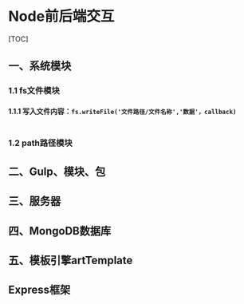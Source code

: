 # Node前后端交互

[TOC]

## 一、系统模块

### 1.1 fs文件模块

#### 1.1.1 写入文件内容：`fs.writeFile('文件路径/文件名称','数据'，callback)`

  ``` js

  ```


### 1.2 path路径模块

## 二、Gulp、模块、包

## 三、服务器

## 四、MongoDB数据库

## 五、模板引擎artTemplate

## Express框架